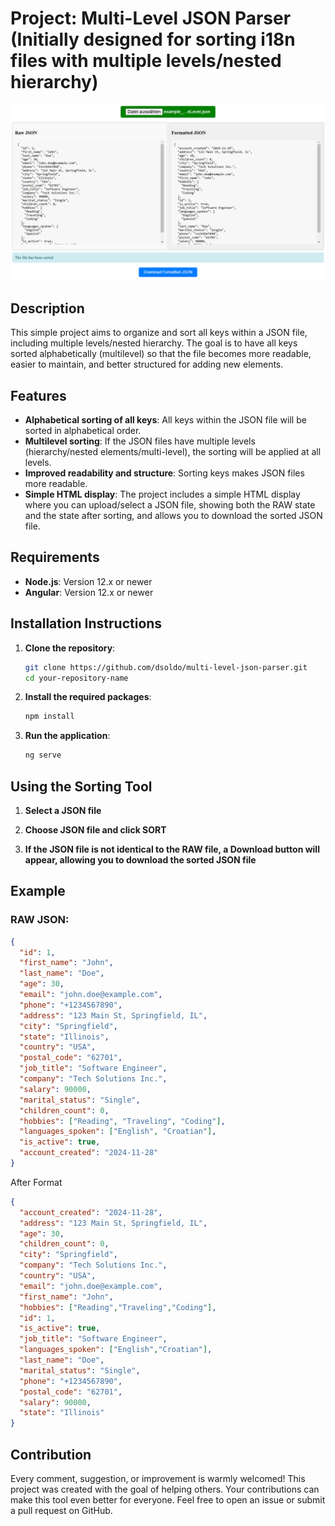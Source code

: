 # Project: Multi-Level JSON Parser (Initially designed for sorting i18n files with multiple levels/nested hierarchy)

<img src="public/parser_screen.png">

## Description
This simple project aims to organize and sort all keys within a JSON file, including multiple levels/nested hierarchy. The goal is to have all keys sorted alphabetically (multilevel) so that the file becomes more readable, easier to maintain, and better structured for adding new elements.

## Features
- **Alphabetical sorting of all keys**: All keys within the JSON file will be sorted in alphabetical order.
- **Multilevel sorting**: If the JSON files have multiple levels (hierarchy/nested elements/multi-level), the sorting will be applied at all levels.
- **Improved readability and structure**: Sorting keys makes JSON files more readable.
- **Simple HTML display**: The project includes a simple HTML display where you can upload/select a JSON file, showing both the RAW state and the state after sorting, and allows you to download the sorted JSON file.

## Requirements
- **Node.js**: Version 12.x or newer
- **Angular**: Version 12.x or newer

## Installation Instructions
1. **Clone the repository**:
    ```bash
    git clone https://github.com/dsoldo/multi-level-json-parser.git
    cd your-repository-name
    ```

2. **Install the required packages**:
    ```bash
    npm install
    ```

3. **Run the application**:
    ```bash
    ng serve
    ```

## Using the Sorting Tool
1. **Select a JSON file**

2. **Choose JSON file and click SORT**

3. **If the JSON file is not identical to the RAW file, a Download button will appear, allowing you to download the sorted JSON file**

## Example

### RAW JSON:

```json
{
  "id": 1,
  "first_name": "John",
  "last_name": "Doe",
  "age": 30,
  "email": "john.doe@example.com",
  "phone": "+1234567890",
  "address": "123 Main St, Springfield, IL",
  "city": "Springfield",
  "state": "Illinois",
  "country": "USA",
  "postal_code": "62701",
  "job_title": "Software Engineer",
  "company": "Tech Solutions Inc.",
  "salary": 90000,
  "marital_status": "Single",
  "children_count": 0,
  "hobbies": ["Reading", "Traveling", "Coding"],
  "languages_spoken": ["English", "Croatian"],
  "is_active": true,
  "account_created": "2024-11-28"
}
```

After Format
```json
{
  "account_created": "2024-11-28",
  "address": "123 Main St, Springfield, IL",
  "age": 30,
  "children_count": 0,
  "city": "Springfield",
  "company": "Tech Solutions Inc.",
  "country": "USA",
  "email": "john.doe@example.com",
  "first_name": "John",
  "hobbies": ["Reading","Traveling","Coding"],
  "id": 1,
  "is_active": true,
  "job_title": "Software Engineer",
  "languages_spoken": ["English","Croatian"],
  "last_name": "Doe",
  "marital_status": "Single",
  "phone": "+1234567890",
  "postal_code": "62701",
  "salary": 90000,
  "state": "Illinois"
}
```

## Contribution
Every comment, suggestion, or improvement is warmly welcomed! This project was created with the goal of helping others. Your contributions can make this tool even better for everyone. Feel free to open an issue or submit a pull request on GitHub.
